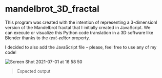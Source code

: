 # mandelbrot_3D_fractal

This program was created with the intention of representing a 3-dimensionl version of the Mandelbrot fractal that I initially created in JavaScript. We can execute or visualize this Python code translation in a 3D software like Blender thanks to the <i>text-editor</i> property.

I decided to also add the JavaScript file – please, feel free to use any of my code!

![Screen Shot 2021-07-01 at 16 58 50](https://user-images.githubusercontent.com/83437383/124198336-ab0e0a00-da8d-11eb-9f05-8789c30d8dc0.png)

> Expected output
